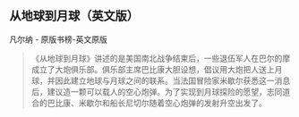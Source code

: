 ## 从地球到月球（英文版）

凡尔纳  -  原版书榜-英文原版

> 《从地球到月球》讲述的是美国南北战争结束后，一些退伍军人在巴尔的摩成立了大炮俱乐部。俱乐部主席巴比康大胆设想，倡议用大炮把人送上月球，并因此建立地球与月球之间的联系。当法国冒险家米歇尔获悉这一消息后，建议造一颗可以载人的空心炮弹。为了实现到月球探险的愿望，志同道合的巴比康、米歇尔和船长尼切尔随着空心炮弹的发射升空出发了。

